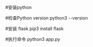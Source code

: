 #安装python


#检查Python version
python3 --version

#安装 flask
pip3 install flask


#执行命令
python3 app.py